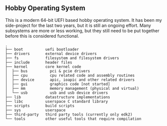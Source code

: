 ## Hobby Operating System

This is a modern 64-bit UEFI based hobby operating system. It has been my side-project
for the last two years, but it is still an ongoing effort. Many subsystems are more or 
less working, but they still need to be put together before this is considered functional.

```
.
├── boot          uefi bootloader
├── drivers       external device drivers
├── fs            filesystem and filesystem drivers
├── include       header files
├── kernel        core kernel code
│  ├── bus          pci & pcie drivers
│  ├── cpu          cpu related code and assembly routines
│  ├── device       apic, ioapic and other related drivers
│  ├── gui          graphics code [not started]
│  ├── mm           memory management (physical and virtual)
│  └── usb          usb and usb device drivers
├── lib           datastructure implementations
├── libc          userspace C standard library
├── scripts       build scripts
├── sys           userspace
├── third-party   third party tools (currently only edk2)
└── tools         other useful tools that require compilation 
``` 
